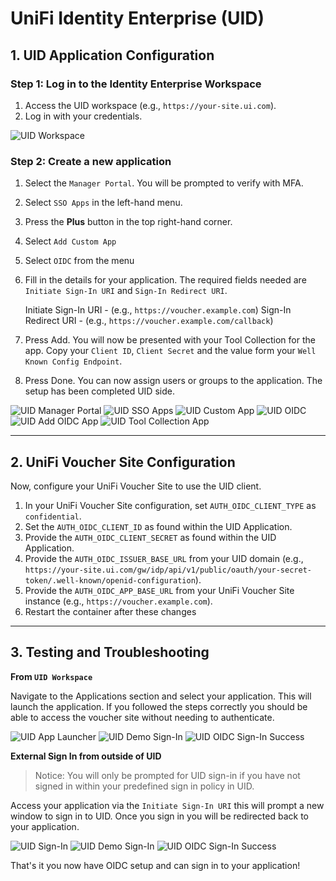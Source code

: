 # UniFi Identity Enterprise (UID)

## 1. UID Application Configuration

### Step 1: Log in to the Identity Enterprise Workspace

1. Access the UID workspace (e.g., `https://your-site.ui.com`).
2. Log in with your credentials.

![UID Workspace](images/uid_workspace.png)

### Step 2: Create a new application

1. Select the `Manager Portal`. You will be prompted to verify with MFA.
2. Select `SSO Apps` in the left-hand menu.
3. Press the **Plus** button in the top right-hand corner.
4. Select `Add Custom App`
5. Select `OIDC` from the menu
6. Fill in the details for your application.
   The required fields needed are `Initiate Sign-In URI` and `Sign-In Redirect URI`.

   Initiate Sign-In URI - (e.g., `https://voucher.example.com`)
   Sign-In Redirect URI - (e.g., `https://voucher.example.com/callback`)

7. Press Add. You will now be presented with your Tool Collection for the app. Copy your `Client ID`, `Client Secret` and the value form your `Well Known Config Endpoint`.
8. Press Done. You can now assign users or groups to the application. The setup has been completed UID side.

![UID Manager Portal](images/uid_manager_portal.png)
![UID SSO Apps](images/uid_sso_apps.png)
![UID Custom App](images/uid_custom_app.png)
![UID OIDC](images/uid_oidc.png)
![UID Add OIDC App](images/uid_add_oidc_app.png)
![UID Tool Collection App](images/uid_tool_collection_app.png)

---

## 2. UniFi Voucher Site Configuration

Now, configure your UniFi Voucher Site to use the UID client.

1. In your UniFi Voucher Site configuration, set `AUTH_OIDC_CLIENT_TYPE` as `confidential`.
2. Set the `AUTH_OIDC_CLIENT_ID` as found within the UID Application.
3. Provide the `AUTH_OIDC_CLIENT_SECRET` as found within the UID Application.
4. Provide the `AUTH_OIDC_ISSUER_BASE_URL` from your UID domain (e.g., `https://your-site.ui.com/gw/idp/api/v1/public/oauth/your-secret-token/.well-known/openid-configuration`).
5. Provide the `AUTH_OIDC_APP_BASE_URL` from your UniFi Voucher Site instance (e.g., `https://voucher.example.com`).
6. Restart the container after these changes

---

## 3. Testing and Troubleshooting

**From `UID Workspace`**

Navigate to the Applications section and select your application. This will launch the application. If you followed the steps correctly you should be able to access the voucher site without needing to authenticate.

![UID App Launcher](images/uid_app_launcher.png)
![UID Demo Sign-In](images/uid_demo_sign_in.png)
![UID OIDC Sign-In Success](images/uid_oidc_sign_in_success.png)

**External Sign In from outside of UID**

> Notice: You will only be prompted for UID sign-in if you have not signed in within your predefined sign in policy in UID.

Access your application via the `Initiate Sign-In URI` this will prompt a new window to sign in to UID. Once you sign in you will be redirected back to your application.

![UID Sign-In](images/uid_sign_in.png)
![UID Demo Sign-In](images/uid_demo_sign_in.png)
![UID OIDC Sign-In Success](images/uid_oidc_sign_in_success.png)

That's it you now have OIDC setup and can sign in to your application!

